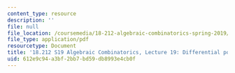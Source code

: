 ```yaml
---
content_type: resource
description: ''
file: null
file_location: /coursemedia/18-212-algebraic-combinatorics-spring-2019/612e9c94a3bf2bb7bd59db8993e4cb0f_MIT18_212S19_lec19.pdf
file_type: application/pdf
resourcetype: Document
title: '18.212 S19 Algebraic Combinatorics, Lecture 19: Differential posets and more'
uid: 612e9c94-a3bf-2bb7-bd59-db8993e4cb0f
---
```

